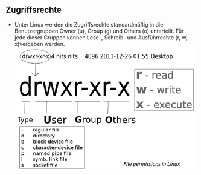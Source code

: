 ## Zugriffsrechte

* Unter Linux werden die Zugriffsrechte standardmäßig in die Benutzergruppen Owner \(u\), Group \(g\) und Others \(o\) unterteilt. Für jede dieser Gruppen können Lese-, Schreib- und Ausführrechte \(r, w, x\)vergeben werden.![](/images/file_permissions.png)



